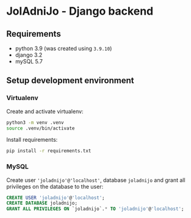 # JolAdniJo - Django backend

## Requirements

* python 3.9 (was created using `3.9.10`)
* django 3.2
* mySQL 5.7

## Setup development environment

### Virtualenv

Create and activate virtualenv:

```bash
python3 -m venv .venv
source .venv/bin/activate
```

Install requirements:

```bash
pip install -r requirements.txt
```

### MySQL

Create user `'joladnijo'@'localhost'`, database `joladnijo` and grant all privileges on the database to the user:

```sql
CREATE USER 'joladnijo'@'localhost';
CREATE DATABASE joladnijo;
GRANT ALL PRIVILEGES ON `joladnijo`.* TO 'joladnijo'@'localhost';
```
